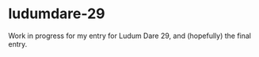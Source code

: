 ludumdare-29
============

Work in progress for my entry for Ludum Dare 29, and (hopefully) the final entry.
